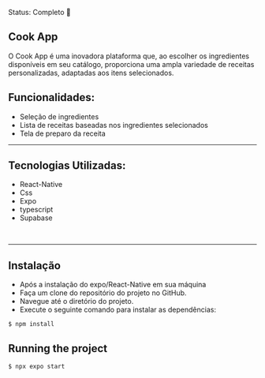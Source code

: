  Status: Completo 🚀

## Cook App
O Cook App é uma inovadora plataforma que, ao escolher os ingredientes disponíveis em seu catálogo, proporciona uma ampla variedade de receitas personalizadas, adaptadas aos itens selecionados.

## Funcionalidades:
 * Seleção de ingredientes
 * Lista de receitas baseadas nos ingredientes selecionados
 * Tela de preparo da receita
   
<hr/>

## Tecnologias Utilizadas:

 * React-Native
 * Css
 * Expo
 * typescript
 * Supabase

<br/>
<hr/>


## Instalação
  * Após a instalação do expo/React-Native em sua máquina
  * Faça um clone do repositório do projeto no GitHub.
  * Navegue até o diretório do projeto.
  * Execute o seguinte comando para instalar as dependências:

```
$ npm install
```

## Running the project
```
$ npx expo start
```


